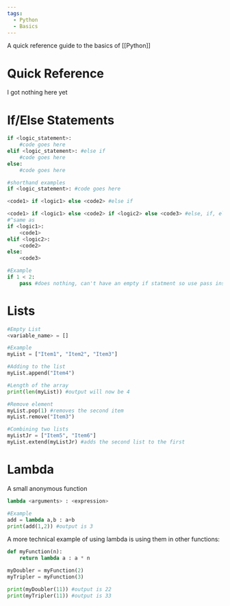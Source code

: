 ```yaml
---
tags:
  - Python
  - Basics
---
```

A quick reference guide to the basics of [[Python]] 

# Quick Reference
I got nothing here yet

# If/Else Statements
```Python
if <logic_statement>:
	#code goes here
elif <logic_statement>: #else if
	#code goes here
else:
	#code goes here

#shorthand examples
if <logic_statement>: #code goes here

<code1> if <logic1> else <code2> #else if

<code1> if <logic1> else <code2> if <logic2> else <code3> #else, if, elif
#^same as
if <logic1>:
	<code1>
elif <logic2>:
	<code2>
else:
	<code3>

#Example
if 1 < 2:
	pass #does nothing, can't have an empty if statment so use pass instead
```


# Lists
```Python
#Empty List
<variable_name> = []

#Example
myList = ["Item1", "Item2", "Item3"]

#Adding to the list
myList.append("Item4")

#Length of the array
print(len(myList)) #output will now be 4

#Remove element
myList.pop(1) #removes the second item
myList.remove("Item3")

#Combining two lists
myListJr = ["Item5", "Item6"]
myList.extend(myListJr) #adds the second list to the first
```

# Lambda
A small anonymous function
```Python
lambda <arguments> : <expression>

#Example
add = lambda a,b : a+b
print(add(1,2)) #output is 3
```
A more technical example of using lambda is using them in other functions:
```Python
def myFunction(n):
	return lambda a : a * n

myDoubler = myFunction(2)
myTripler = myFunction(3)

print(myDoubler(11)) #output is 22
print(myTripler(11)) #output is 33
```
